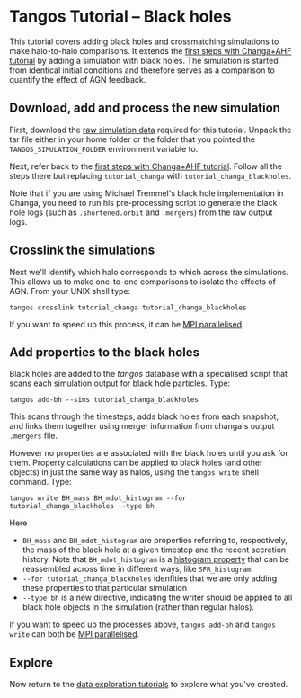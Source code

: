 Tangos Tutorial – Black holes
=============================

This tutorial covers adding black holes and crossmatching simulations to make halo-to-halo comparisons.
It extends the [first steps with Changa+AHF tutorial](first_steps_changa+ahf.md)
by adding a simulation with black holes. The simulation is started from identical initial
conditions and therefore serves as a comparison to quantify the effect of AGN feedback.

Download, add and process the new simulation
--------------------------------------------

First, download the
[raw simulation data](https://zenodo.org/record/5155467/files/tutorial_changa_blackholes.tar.gz?download=1) required
for this tutorial.
Unpack the tar file either in your home folder or the folder that you pointed the `TANGOS_SIMULATION_FOLDER`
environment
variable to.

Next, refer back to the [first steps with Changa+AHF tutorial](first_steps_changa+ahf.md).
Follow all the steps there but replacing `tutorial_changa` with `tutorial_changa_blackholes`.

Note that if you are using Michael Tremmel's black hole implementation in Changa, you need to run his
pre-processing script to generate the black hole logs (such as `.shortened.orbit` and `.mergers`) from
the raw output logs.


Crosslink the simulations
-------------------------

Next we'll identify which halo corresponds to which across the simulations. This allows us to make one-to-one
comparisons to isolate the effects of AGN. From your UNIX shell type:

```
tangos crosslink tutorial_changa tutorial_changa_blackholes
```

If you want to speed up this process, it can be [MPI parallelised](mpi.md).

Add properties to the black holes
---------------------------------

Black holes are added to the _tangos_ database with a specialised script that scans each simulation output
for black hole particles. Type:

```
tangos add-bh --sims tutorial_changa_blackholes
```

This scans through the timesteps, adds black holes from each snapshot, and links them together using merger
information from changa's output `.mergers` file.

However no properties are associated with the black holes until you ask for them. Property calculations
can be applied to black holes (and other objects) in just the same way as halos, using the `tangos write`
shell command. Type:

```
tangos write BH_mass BH_mdot_histogram --for tutorial_changa_blackholes --type bh
```

Here
 - `BH_mass` and `BH_mdot_histogram` are properties referring to, respectively, the mass of
   the black hole at a given timestep and the recent accretion history. Note that `BH_mdot_histogram`
   is a [histogram property](histogram_properties.md) that can be reassembled across time
   in different ways, like `SFR_histogram`.
 - `--for tutorial_changa_blackholes` idenfities that we are only adding these properties to that
   particular simulation
 - `--type bh` is a new directive, indicating the writer should be applied to all black hole
   objects in the simulation (rather than regular halos).

If you want to speed up the processes above, `tangos add-bh` and `tangos write` can both
be [MPI parallelised](mpi.md).

Explore
-------

Now return to the [data exploration tutorials](data_exploration.md) to explore what you've
created.

